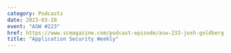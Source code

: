 ```yaml
---
category: Podcasts
date: 2023-03-20
event: "ASW #223"
href: https://www.scmagazine.com/podcast-episode/asw-233-josh-goldberg
title: "Application Security Weekly"
---
```

